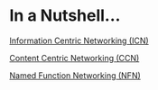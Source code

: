 # In a Nutshell...

[Information Centric Networking (ICN)](https://en.wikipedia.org/wiki/Information-centric_networking)

[Content Centric Networking (CCN)](https://en.wikipedia.org/wiki/Content_centric_networking)

[Named Function Networking (NFN)](http://named-function.net)
